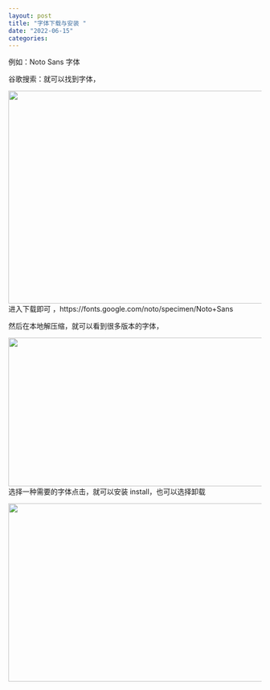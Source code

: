 ```yaml
---
layout: post
title: "字体下载与安装 "
date: "2022-06-15"
categories: 
---
```

<p>例如：<span><span><span class="inspect_panels--propertyValue--3JJTg inspect_panels--_propertyValue--MMDhq ellipsis--ellipsis--1RWY6 text--fontPos11--RSei3 text--_fontBase--YWDo0 inspect_panels--_propertyWeight--PqPst" data-tooltip-tip-align-left="true">Noto Sans 字体</span></span></span></p>
<p><span><span><span class="inspect_panels--propertyValue--3JJTg inspect_panels--_propertyValue--MMDhq ellipsis--ellipsis--1RWY6 text--fontPos11--RSei3 text--_fontBase--YWDo0 inspect_panels--_propertyWeight--PqPst" data-tooltip-tip-align-left="true">谷歌搜索：就可以找到字体，</span></span></span></p>
<p><img height="424" src="/uploads/ckeditor/pictures/23/image-20220615105549-2.png" width="1803" /><span><span><span class="inspect_panels--propertyValue--3JJTg inspect_panels--_propertyValue--MMDhq ellipsis--ellipsis--1RWY6 text--fontPos11--RSei3 text--_fontBase--YWDo0 inspect_panels--_propertyWeight--PqPst" data-tooltip-tip-align-left="true">进入下载即可 ，</span></span></span>https://fonts.google.com/noto/specimen/Noto+Sans</p>
<p>然后在本地解压缩，就可以看到很多版本的字体，</p>
<p><img height="296" src="/uploads/ckeditor/pictures/24/image-20220615105734-3.png" width="1716" />选择一种需要的字体点击，就可以安装 install，也可以选择卸载</p>
<p><img height="355" src="/uploads/ckeditor/pictures/25/image-20220615105803-4.png" width="790" /></p>
<p>&nbsp;</p>
